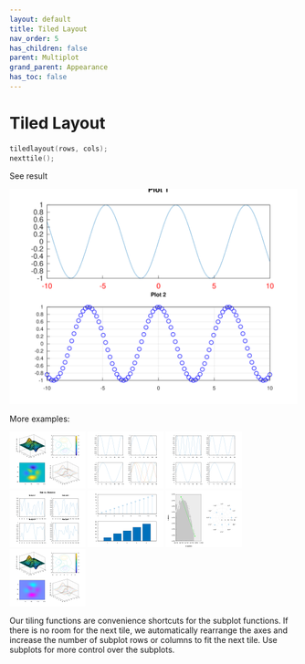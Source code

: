 ```yaml
---
layout: default
title: Tiled Layout
nav_order: 5
has_children: false
parent: Multiplot
grand_parent: Appearance
has_toc: false
---
```

# Tiled Layout

```cpp
tiledlayout(rows, cols);
nexttile();
```


See result

[![example_tiledlayout_1](tiledlayout/tiledlayout_1.svg)](https://github.com/alandefreitas/matplotplusplus/blob/master/examples/appearance/multiplot/tiledlayout/tiledlayout_1.cpp)
    
More examples:
    
[![example_tiledlayout_2](tiledlayout/tiledlayout_2_thumb.png)](https://github.com/alandefreitas/matplotplusplus/blob/master/examples/appearance/multiplot/tiledlayout/tiledlayout_2.cpp)  [![example_tiledlayout_3](tiledlayout/tiledlayout_3_thumb.png)](https://github.com/alandefreitas/matplotplusplus/blob/master/examples/appearance/multiplot/tiledlayout/tiledlayout_3.cpp)  [![example_tiledlayout_4](tiledlayout/tiledlayout_4_thumb.png)](https://github.com/alandefreitas/matplotplusplus/blob/master/examples/appearance/multiplot/tiledlayout/tiledlayout_4.cpp)  [![example_tiledlayout_5](tiledlayout/tiledlayout_5_thumb.png)](https://github.com/alandefreitas/matplotplusplus/blob/master/examples/appearance/multiplot/tiledlayout/tiledlayout_5.cpp)  [![example_tiledlayout_6](tiledlayout/tiledlayout_6_thumb.png)](https://github.com/alandefreitas/matplotplusplus/blob/master/examples/appearance/multiplot/tiledlayout/tiledlayout_6.cpp)  [![example_tiledlayout_7](tiledlayout/tiledlayout_7_thumb.png)](https://github.com/alandefreitas/matplotplusplus/blob/master/examples/appearance/multiplot/tiledlayout/tiledlayout_7.cpp)  [![example_tiledlayout_8](tiledlayout/tiledlayout_8_thumb.png)](https://github.com/alandefreitas/matplotplusplus/blob/master/examples/appearance/multiplot/tiledlayout/tiledlayout_8.cpp)


Our tiling functions are convenience shortcuts for the subplot functions. If there is no room for the next tile, we automatically rearrange the axes and increase the number of subplot rows or columns to fit the next tile. Use subplots for more control over the subplots. 
  



<!-- Generated with mdsplit: https://github.com/alandefreitas/mdsplit -->
